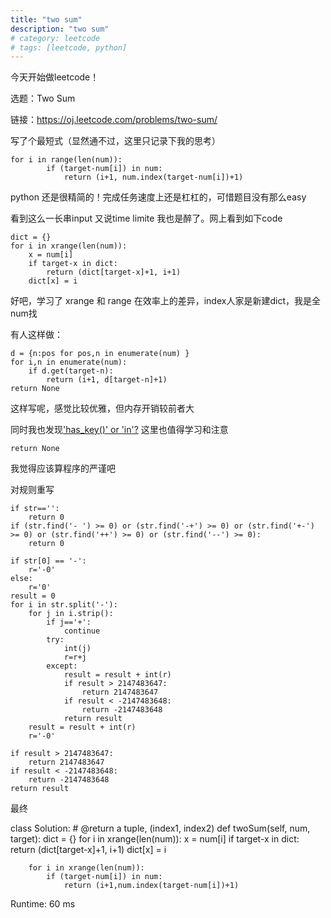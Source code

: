 ```yaml
---
title: "two sum"
description: "two sum"
# category: leetcode
# tags: [leetcode, python]
---
```



今天开始做leetcode！

选题：Two Sum

链接：<https://oj.leetcode.com/problems/two-sum/>

写了个最短式（显然通不过，这里只记录下我的思考）

    for i in range(len(num)):
            if (target-num[i]) in num:
                return (i+1, num.index(target-num[i])+1)

python 还是很精简的！完成任务速度上还是杠杠的，可惜题目没有那么easy

看到这么一长串input 又说time limite 我也是醉了。网上看到如下code

    dict = {}
    for i in xrange(len(num)):
        x = num[i]
        if target-x in dict:
            return (dict[target-x]+1, i+1)
        dict[x] = i

好吧，学习了 xrange 和 range 在效率上的差异，index人家是新建dict，我是全num找

有人这样做：

    d = {n:pos for pos,n in enumerate(num) }
    for i,n in enumerate(num):
        if d.get(target-n):
            return (i+1, d[target-n]+1)
    return None

这样写呢，感觉比较优雅，但内存开销较前者大

同时我也发现['has_key()' or 'in'?](https://stackoverflow.com/questions/1323410/has-key-or-in)
这里也值得学习和注意

    return None

我觉得应该算程序的严谨吧

对规则重写

    if str=='':
        return 0
    if (str.find('- ') >= 0) or (str.find('-+') >= 0) or (str.find('+-') >= 0) or (str.find('++') >= 0) or (str.find('--') >= 0):
        return 0
        
    if str[0] == '-':
        r='-0'
    else:
        r='0'
    result = 0
    for i in str.split('-'):
        for j in i.strip():
            if j=='+':
                continue
            try:
                int(j)
                r=r+j
            except:
                result = result + int(r)
                if result > 2147483647:
                    return 2147483647
                if result < -2147483648:
                    return -2147483648
                return result
        result = result + int(r)
        r='-0'
    
    if result > 2147483647:
        return 2147483647
    if result < -2147483648:
        return -2147483648
    return result 

最终

class Solution:
    # @return a tuple, (index1, index2)
    def twoSum(self, num, target):
        dict = {}
        for i in xrange(len(num)):
            x = num[i]
            if target-x in dict:
                return (dict[target-x]+1, i+1)
            dict[x] = i
            
        for i in xrange(len(num)):
            if (target-num[i]) in num:
                return (i+1,num.index(target-num[i])+1)

Runtime: 60 ms

    